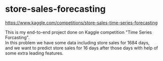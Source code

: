# store-sales-forecasting
https://www.kaggle.com/competitions/store-sales-time-series-forecasting

This is my end-to-end project done on Kaggle competition "Time Series Forcasting".  
In this problem we have some data including store sales for 1684 days,  
and we want to predict store sales for 16 days after those days with help of some extra leading features.
